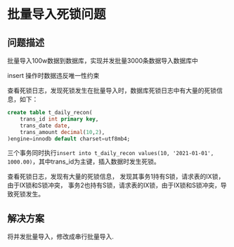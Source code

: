 # 批量导入死锁问题

## 问题描述

批量导入100w数据到数据库，实现并发批量3000条数据导入数据库中

insert 操作时数据违反唯一性约束

查看死锁日志，发现死锁发生在批量导入时，数据库死锁日志中有大量的死锁信息，如下：

```sql
create table t_daily_recon(
    trans_id int primary key,
    trans_date date,
    trans_amount decimal(10,2),
)engine=innodb default charset=utf8mb4;
```

三个事务同时执行`insert into t_daily_recon values(10, '2021-01-01', 1000.00)`，其中trans_id为主键，插入数据时发生死锁。

查看死锁日志，发现有大量的死锁信息，
发现其事务1持有S锁，请求表的IX锁，由于IX锁和S锁冲突，
事务2也持有S锁，请求表的IX锁，由于IX锁和S锁冲突，导致死锁发生。

## 解决方案

将并发批量导入，修改成串行批量导入.
